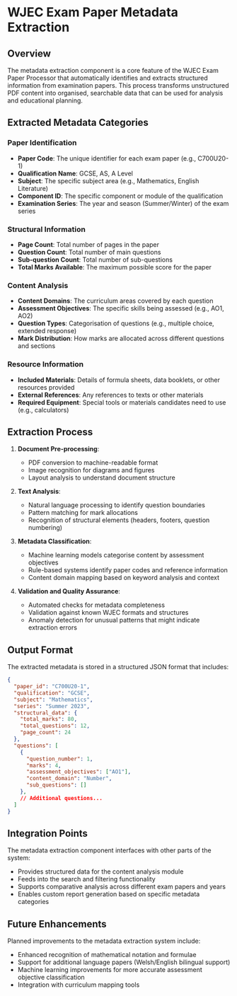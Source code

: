 # WJEC Exam Paper Metadata Extraction

## Overview

The metadata extraction component is a core feature of the WJEC Exam Paper Processor that automatically identifies and extracts structured information from examination papers. This process transforms unstructured PDF content into organised, searchable data that can be used for analysis and educational planning.

## Extracted Metadata Categories

### Paper Identification

- **Paper Code**: The unique identifier for each exam paper (e.g., C700U20-1)
- **Qualification Name**: GCSE, AS, A Level
- **Subject**: The specific subject area (e.g., Mathematics, English Literature)
- **Component ID**: The specific component or module of the qualification
- **Examination Series**: The year and season (Summer/Winter) of the exam series

### Structural Information

- **Page Count**: Total number of pages in the paper
- **Question Count**: Total number of main questions
- **Sub-question Count**: Total number of sub-questions
- **Total Marks Available**: The maximum possible score for the paper

### Content Analysis

- **Content Domains**: The curriculum areas covered by each question
- **Assessment Objectives**: The specific skills being assessed (e.g., AO1, AO2)
- **Question Types**: Categorisation of questions (e.g., multiple choice, extended response)
- **Mark Distribution**: How marks are allocated across different questions and sections

### Resource Information

- **Included Materials**: Details of formula sheets, data booklets, or other resources provided
- **External References**: Any references to texts or other materials
- **Required Equipment**: Special tools or materials candidates need to use (e.g., calculators)

## Extraction Process

1. **Document Pre-processing**:
   - PDF conversion to machine-readable format
   - Image recognition for diagrams and figures
   - Layout analysis to understand document structure

2. **Text Analysis**:
   - Natural language processing to identify question boundaries
   - Pattern matching for mark allocations
   - Recognition of structural elements (headers, footers, question numbering)

3. **Metadata Classification**:
   - Machine learning models categorise content by assessment objectives
   - Rule-based systems identify paper codes and reference information
   - Content domain mapping based on keyword analysis and context

4. **Validation and Quality Assurance**:
   - Automated checks for metadata completeness
   - Validation against known WJEC formats and structures
   - Anomaly detection for unusual patterns that might indicate extraction errors

## Output Format

The extracted metadata is stored in a structured JSON format that includes:

```json
{
  "paper_id": "C700U20-1",
  "qualification": "GCSE",
  "subject": "Mathematics",
  "series": "Summer 2023",
  "structural_data": {
    "total_marks": 80,
    "total_questions": 12,
    "page_count": 24
  },
  "questions": [
    {
      "question_number": 1,
      "marks": 4,
      "assessment_objectives": ["AO1"],
      "content_domain": "Number",
      "sub_questions": []
    },
    // Additional questions...
  ]
}
```

## Integration Points

The metadata extraction component interfaces with other parts of the system:

- Provides structured data for the content analysis module
- Feeds into the search and filtering functionality
- Supports comparative analysis across different exam papers and years
- Enables custom report generation based on specific metadata categories

## Future Enhancements

Planned improvements to the metadata extraction system include:

- Enhanced recognition of mathematical notation and formulae
- Support for additional language papers (Welsh/English bilingual support)
- Machine learning improvements for more accurate assessment objective classification
- Integration with curriculum mapping tools
